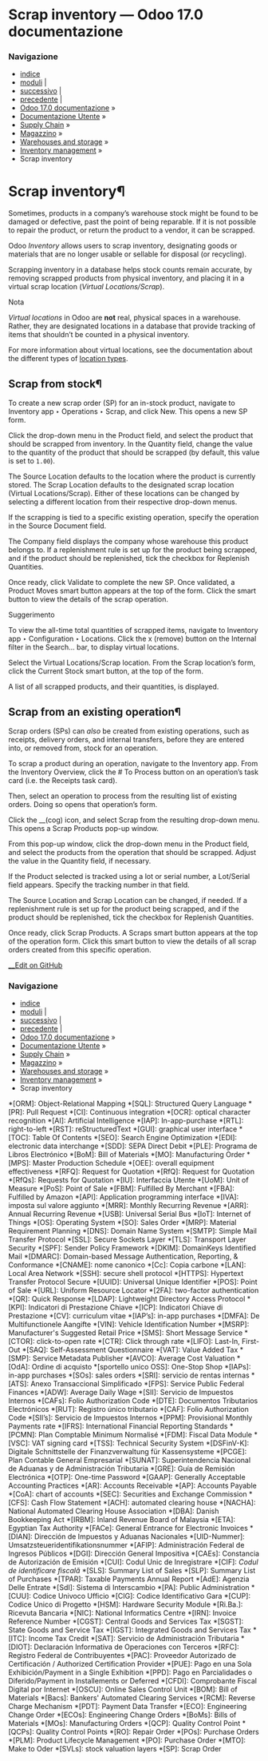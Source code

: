 # Scrap inventory — Odoo 17.0 documentazione

### Navigazione

  * [indice](../../../../../genindex.html "Indice generale")
  * [moduli](../../../../../py-modindex.html "Indice del modulo Python") |
  * [successivo](../replenishment.html "Rifornimenti") |
  * [precedente](cycle_counts.html "Cycle counts") |
  * [Odoo 17.0 documentazione](../../../../../index-2.html) »
  * [Documentazione Utente](../../../../../applications.html) »
  * [Supply Chain](../../../../inventory_and_mrp.html) »
  * [Magazzino](../../../inventory.html) »
  * [Warehouses and storage](../../warehouses_storage.html) »
  * [Inventory management](../inventory_management.html) »
  * Scrap inventory



# Scrap inventory¶

Sometimes, products in a company’s warehouse stock might be found to be damaged or defective, past the point of being reparable. If it is not possible to repair the product, or return the product to a vendor, it can be scrapped.

Odoo _Inventory_ allows users to scrap inventory, designating goods or materials that are no longer usable or sellable for disposal (or recycling).

Scrapping inventory in a database helps stock counts remain accurate, by removing scrapped products from physical inventory, and placing it in a virtual scrap location (_Virtual Locations/Scrap_).

Nota

 _Virtual locations_ in Odoo are **not** real, physical spaces in a warehouse. Rather, they are designated locations in a database that provide tracking of items that shouldn’t be counted in a physical inventory.

For more information about virtual locations, see the documentation about the different types of [location types](../inventory_management.html#inventory-warehouses-storage-location-type).

## Scrap from stock¶

To create a new scrap order (SP) for an in-stock product, navigate to Inventory app ‣ Operations ‣ Scrap, and click New. This opens a new SP form.

Click the drop-down menu in the Product field, and select the product that should be scrapped from inventory. In the Quantity field, change the value to the quantity of the product that should be scrapped (by default, this value is set to `1.00`).

The Source Location defaults to the location where the product is currently stored. The Scrap Location defaults to the designated scrap location (Virtual Locations/Scrap). Either of these locations can be changed by selecting a different location from their respective drop-down menus.

If the scrapping is tied to a specific existing operation, specify the operation in the Source Document field.

The Company field displays the company whose warehouse this product belongs to. If a replenishment rule is set up for the product being scrapped, and if the product should be replenished, tick the checkbox for Replenish Quantities.

Once ready, click Validate to complete the new SP. Once validated, a Product Moves smart button appears at the top of the form. Click the smart button to view the details of the scrap operation.

Suggerimento

To view the all-time total quantities of scrapped items, navigate to Inventory app ‣ Configuration ‣ Locations. Click the x (remove) button on the Internal filter in the Search… bar, to display virtual locations.

Select the Virtual Locations/Scrap location. From the Scrap location’s form, click the Current Stock smart button, at the top of the form.

A list of all scrapped products, and their quantities, is displayed.

## Scrap from an existing operation¶

Scrap orders (SPs) can _also_ be created from existing operations, such as receipts, delivery orders, and internal transfers, before they are entered into, or removed from, stock for an operation.

To scrap a product during an operation, navigate to the Inventory app. From the Inventory Overview, click the # To Process button on an operation’s task card (i.e. the Receipts task card).

Then, select an operation to process from the resulting list of existing orders. Doing so opens that operation’s form.

Click the __(cog) icon, and select Scrap from the resulting drop-down menu. This opens a Scrap Products pop-up window.

From this pop-up window, click the drop-down menu in the Product field, and select the products from the operation that should be scrapped. Adjust the value in the Quantity field, if necessary.

If the Product selected is tracked using a lot or serial number, a Lot/Serial field appears. Specify the tracking number in that field.

The Source Location and Scrap Location can be changed, if needed. If a replenishment rule is set up for the product being scrapped, and if the product should be replenished, tick the checkbox for Replenish Quantities.

Once ready, click Scrap Products. A Scraps smart button appears at the top of the operation form. Click this smart button to view the details of all scrap orders created from this specific operation.

[ __Edit on GitHub](https://github.com/odoo/documentation/edit/17.0/content/applications/inventory_and_mrp/inventory/warehouses_storage/inventory_management/scrap_inventory.rst)

### Navigazione

  * [indice](../../../../../genindex.html "Indice generale")
  * [moduli](../../../../../py-modindex.html "Indice del modulo Python") |
  * [successivo](../replenishment.html "Rifornimenti") |
  * [precedente](cycle_counts.html "Cycle counts") |
  * [Odoo 17.0 documentazione](../../../../../index-2.html) »
  * [Documentazione Utente](../../../../../applications.html) »
  * [Supply Chain](../../../../inventory_and_mrp.html) »
  * [Magazzino](../../../inventory.html) »
  * [Warehouses and storage](../../warehouses_storage.html) »
  * [Inventory management](../inventory_management.html) »
  * Scrap inventory


  *[ORM]: Object-Relational Mapping
  *[SQL]: Structured Query Language
  *[PR]: Pull Request
  *[CI]: Continuous integration
  *[OCR]: optical character recognition
  *[AI]: Artificial Intelligence
  *[IAP]: In-app-purchase
  *[RTL]: right-to-left
  *[RST]: reStructuredText
  *[GUI]: graphical user interface
  *[TOC]: Table Of Contents
  *[SEO]: Search Engine Optimization
  *[EDI]: electronic data interchange
  *[SDD]: SEPA Direct Debit
  *[PLE]: Programa de Libros Electrónico
  *[BoM]: Bill of Materials
  *[MO]: Manufacturing Order
  *[MPS]: Master Production Schedule
  *[OEE]: overall equipment effectiveness
  *[RFQ]: Request for Quotation
  *[RfQ]: Request for Quotation
  *[RfQs]: Requests for Quotation
  *[IU]: Interfaccia Utente
  *[UoM]: Unit of Measure
  *[PoS]: Point of Sale
  *[FBM]: Fulfilled By Merchant
  *[FBA]: Fulfilled by Amazon
  *[API]: Application programming interface
  *[IVA]: imposta sul valore aggiunto
  *[MRR]: Monthly Recurring Revenue
  *[ARR]: Annual Recurring Revenue
  *[USB]: Universal Serial Bus
  *[IoT]: Internet of Things
  *[OS]: Operating System
  *[SO]: Sales Order
  *[MRP]: Material Requirement Planning
  *[DNS]: Domain Name System
  *[SMTP]: Simple Mail Transfer Protocol
  *[SSL]: Secure Sockets Layer
  *[TLS]: Transport Layer Security
  *[SPF]: Sender Policy Framework
  *[DKIM]: DomainKeys Identified Mail
  *[DMARC]: Domain-based Message Authentication, Reporting, & Conformance
  *[CNAME]: nome canonico
  *[Cc]: Copia carbone
  *[LAN]: Local Area Network
  *[SSH]: secure shell protocol
  *[HTTPS]: Hypertext Transfer Protocol Secure
  *[UUID]: Universal Unique Identifier
  *[POS]: Point of Sale
  *[URL]: Uniform Resource Locator
  *[2FA]: two-factor authentication
  *[QR]: Quick Response
  *[LDAP]: Lightweight Directory Access Protocol
  *[KPI]: Indicatori di Prestazione Chiave
  *[ICP]: Indicatori Chiave di Prestazione
  *[CV]: curriculum vitae
  *[IAP’s]: in-app purchases
  *[DMFA]: De Multifunctionele Aangifte
  *[VIN]: Vehicle Identification Number
  *[MSRP]: Manufacturer's Suggested Retail Price
  *[SMS]: Short Message Service
  *[CTOR]: click-to-open rate
  *[CTR]: Click through rate
  *[LIFO]: Last-In, First-Out
  *[SAQ]: Self-Assessment Questionnaire
  *[VAT]: Value Added Tax
  *[SMP]: Service Metadata Publisher
  *[AVCO]: Average Cost Valuation
  *[OdA]: Ordine di acquisto
  *[sportello unico OSS]: One-Stop Shop
  *[IAPs]: in-app purchases
  *[SOs]: sales orders
  *[SRI]: servicio de rentas internas
  *[ATS]: Anexo Transaccional Simplificado
  *[FPS]: Service Public Federal Finances
  *[ADW]: Average Daily Wage
  *[SII]: Servicio de Impuestos Internos
  *[CAFs]: Folio Authorization Code
  *[DTE]: Documentos Tributarios Electrónicos
  *[RUT]: Registro único tributario
  *[CAF]: Folio Authorization Code
  *[SII’s]: Servicio de Impuestos Internos
  *[PPM]: Provisional Monthly Payments rate
  *[IFRS]: International Financial Reporting Standards
  *[PCMN]: Plan Comptable Minimum Normalisé
  *[FDM]: Fiscal Data Module
  *[VSC]: VAT signing card
  *[TSS]: Technical Security System
  *[DSFinV-K]: Digitale Schnittstelle der Finanzverwaltung für Kassensysteme
  *[PCGE]: Plan Contable General Empresarial
  *[SUNAT]: Superintendencia Nacional de Aduanas y de Administración Tributaria
  *[GRE]: Guía de Remisión Electrónica
  *[OTP]: One-time Password
  *[GAAP]: Generally Acceptable Accounting Practices
  *[AR]: Accounts Receivable
  *[AP]: Accounts Payable
  *[CoA]: chart of accounts
  *[SEC]: Securities and Exchange Commission
  *[CFS]: Cash Flow Statement
  *[ACH]: automated clearing house
  *[NACHA]: National Automated Clearing House Association
  *[DBA]: Danish Bookkeeping Act
  *[IRBM]: Inland Revenue Board of Malaysia
  *[ETA]: Egyptian Tax Authority
  *[FACe]: General Entrance for Electronic Invoices
  *[DIAN]: Dirección de Impuestos y Aduanas Nacionales
  *[UID-Nummer]: Umsatzsteueridentifikationsnummer
  *[AFIP]: Administración Federal de Ingresos Públicos
  *[DGI]: Dirección General Impositiva
  *[CAEs]: Constancia de Autorización de Emisión
  *[CUI]: Codul Unic de Inregistrare
  *[CIF]: *Codul de identificare fiscală*
  *[SLS]: Summary List of Sales
  *[SLP]: Summary List of Purchases
  *[TPAR]: Taxable Payments Annual Report
  *[AdE]: Agenzia Delle Entrate
  *[SdI]: Sistema di Interscambio
  *[PA]: Public Administration
  *[CUU]: Codice Univoco Ufficio
  *[CIG]: Codice Identificativo Gara
  *[CUP]: Codice Unico di Progetto
  *[HSM]: Hardware Security Module
  *[Ri.Ba.]: Ricevuta Bancaria
  *[NIC]: National Informatics Centre
  *[IRN]: Invoice Reference Number
  *[CGST]: Central Goods and Services Tax
  *[SGST]: State Goods and Service Tax
  *[IGST]: Integrated Goods and Services Tax
  *[ITC]: Income Tax Credit
  *[SAT]: Servicio de Administración Tributaria
  *[DIOT]: Declaración Informativa de Operaciones con Terceros
  *[RFC]: Registro Federal de Contribuyentes
  *[PAC]: Proveedor Autorizado de Certificación / Authorized Certification Provider
  *[PUE]: Pago en una Sola Exhibición/Payment in a Single Exhibition
  *[PPD]: Pago en Parcialidades o Diferido/Payment in Installements or Deferred
  *[CFDI]: Comprobante Fiscal Digital por Internet
  *[OSCU]: Online Sales Control Unit
  *[BOM]: Bill of Materials
  *[Bacs]: Bankers' Automated Clearing Services
  *[RCM]: Reverse Charge Mechanism
  *[PDT]: Payment Data Transfer
  *[ECO]: Engineering Change Order
  *[ECOs]: Engineering Change Orders
  *[BoMs]: Bills of Materials
  *[MOs]: Manufacturing Orders
  *[QCP]: Quality Control Point
  *[QCPs]: Quality Control Points
  *[RO]: Repair Order
  *[POs]: Purchase Orders
  *[PLM]: Product Lifecycle Management
  *[PO]: Purchase Order
  *[MTO]: Make to Oder
  *[SVLs]: stock valuation layers
  *[SP]: Scrap Order